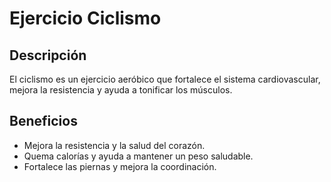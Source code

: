 # Ejercicio Ciclismo

## Descripción
El ciclismo es un ejercicio aeróbico que fortalece el sistema cardiovascular, mejora la resistencia y ayuda a tonificar los músculos.

## Beneficios
- Mejora la resistencia y la salud del corazón.
- Quema calorías y ayuda a mantener un peso saludable.
- Fortalece las piernas y mejora la coordinación.

